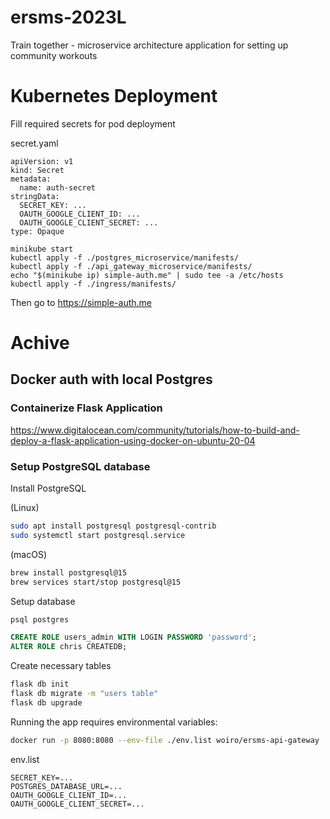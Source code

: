 # ersms-2023L
Train together - microservice architecture application for setting up community workouts

# Kubernetes Deployment

Fill required secrets for pod deployment

secret.yaml
```
apiVersion: v1
kind: Secret
metadata:
  name: auth-secret
stringData:
  SECRET_KEY: ...
  OAUTH_GOOGLE_CLIENT_ID: ...
  OAUTH_GOOGLE_CLIENT_SECRET: ...
type: Opaque
```

```shell
minikube start
kubectl apply -f ./postgres_microservice/manifests/
kubectl apply -f ./api_gateway_microservice/manifests/
echo "$(minikube ip) simple-auth.me" | sudo tee -a /etc/hosts
kubectl apply -f ./ingress/manifests/
```

Then go to https://simple-auth.me

# Achive

## Docker auth with local Postgres

### Containerize Flask Application
https://www.digitalocean.com/community/tutorials/how-to-build-and-deploy-a-flask-application-using-docker-on-ubuntu-20-04

### Setup PostgreSQL database
Install PostgreSQL

(Linux)
```bash
sudo apt install postgresql postgresql-contrib
sudo systemctl start postgresql.service
```
(macOS)
```bash
brew install postgresql@15
brew services start/stop postgresql@15
```

Setup database
```bash
psql postgres
```
```SQL
CREATE ROLE users_admin WITH LOGIN PASSWORD 'password';
ALTER ROLE chris CREATEDB;
```

Create necessary tables
```bash
flask db init
flask db migrate -m "users table"
flask db upgrade
```

Running the app requires environmental variables:
```bash
docker run -p 8080:8080 --env-file ./env.list woiro/ersms-api-gateway
```

env.list
```
SECRET_KEY=...
POSTGRES_DATABASE_URL=...
OAUTH_GOOGLE_CLIENT_ID=...
OAUTH_GOOGLE_CLIENT_SECRET=...
```